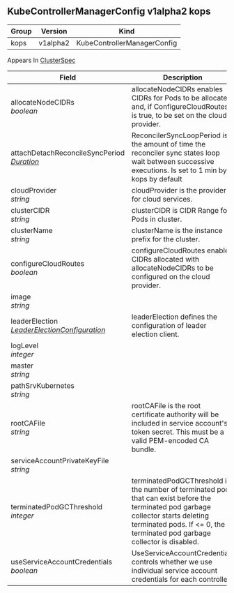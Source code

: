 ## KubeControllerManagerConfig v1alpha2 kops

Group        | Version     | Kind
------------ | ---------- | -----------
kops | v1alpha2 | KubeControllerManagerConfig





<aside class="notice">
Appears In  <a href="#clusterspec-v1alpha2-kops">ClusterSpec</a> </aside>

Field        | Description
------------ | -----------
allocateNodeCIDRs <br /> *boolean*    | allocateNodeCIDRs enables CIDRs for Pods to be allocated and, if ConfigureCloudRoutes is true, to be set on the cloud provider.
attachDetachReconcileSyncPeriod <br /> *[Duration](#duration-v1-meta)*    | ReconcilerSyncLoopPeriod is the amount of time the reconciler sync states loop wait between successive executions. Is set to 1 min by kops by default
cloudProvider <br /> *string*    | cloudProvider is the provider for cloud services.
clusterCIDR <br /> *string*    | clusterCIDR is CIDR Range for Pods in cluster.
clusterName <br /> *string*    | clusterName is the instance prefix for the cluster.
configureCloudRoutes <br /> *boolean*    | configureCloudRoutes enables CIDRs allocated with allocateNodeCIDRs to be configured on the cloud provider.
image <br /> *string*    | 
leaderElection <br /> *[LeaderElectionConfiguration](#leaderelectionconfiguration-v1alpha2-kops)*    | leaderElection defines the configuration of leader election client.
logLevel <br /> *integer*    | 
master <br /> *string*    | 
pathSrvKubernetes <br /> *string*    | 
rootCAFile <br /> *string*    | rootCAFile is the root certificate authority will be included in service account's token secret. This must be a valid PEM-encoded CA bundle.
serviceAccountPrivateKeyFile <br /> *string*    | 
terminatedPodGCThreshold <br /> *integer*    | terminatedPodGCThreshold is the number of terminated pods that can exist before the terminated pod garbage collector starts deleting terminated pods. If <= 0, the terminated pod garbage collector is disabled.
useServiceAccountCredentials <br /> *boolean*    | UseServiceAccountCredentials controls whether we use individual service account credentials for each controller.

